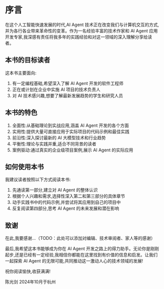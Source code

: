 # 序言

在这个人工智能快速发展的时代,AI Agent 技术正在改变我们与计算机交互的方式,并为各行各业带来革命性的变革。作为一名经验丰富的技术作家和 AI Agent 应用开发专家,我深感有责任将我多年的实践经验和对这一领域的深入理解分享给读者。

## 本书的目标读者

这本书主要面向:
1. 有一定编程基础,希望深入了解 AI Agent 开发的软件工程师
2. 正在或计划在企业中实施 AI 项目的技术负责人
3. 对 AI 技术感兴趣,想要了解最新发展趋势的学生和研究人员

## 本书的特色

1. 全面性:从基础理论到实战应用,涵盖 AI Agent 开发的各个方面
2. 实用性:提供大量可直接应用于实际项目的代码示例和最佳实践
3. 前沿性:深入探讨最新的 AI 大模型技术和行业趋势
4. 平衡性:理论与实践并重,适合不同背景的读者
5. 案例驱动:通过真实的企业级项目案例,展示 AI Agent 的实际应用

## 如何使用本书

我建议读者按照以下方式阅读本书:

1. 先通读第一部分,建立对 AI Agent 的整体认识
2. 根据个人兴趣和需求,选择性深入第二和第三部分的具体章节
3. 动手实践书中的代码示例,并尝试将其应用到自己的项目中
4. 反复阅读第四部分,思考 AI Agent 的未来发展和潜在影响

## 致谢

在此,我要感谢...（TODO：此处可以添加对编辑、技术审阅者、家人等的感谢）

最后,我希望这本书能够成为你在 AI Agent 开发之路上的得力助手。无论你是刚刚起步,还是已经有一定经验,我相信你都能在这里找到有价值的信息和启发。让我们一起探索 AI Agent 的无限可能,共同推动这一激动人心的技术领域的发展!

祝你阅读愉快,收获满满!

陈光剑
2024年10月于杭州